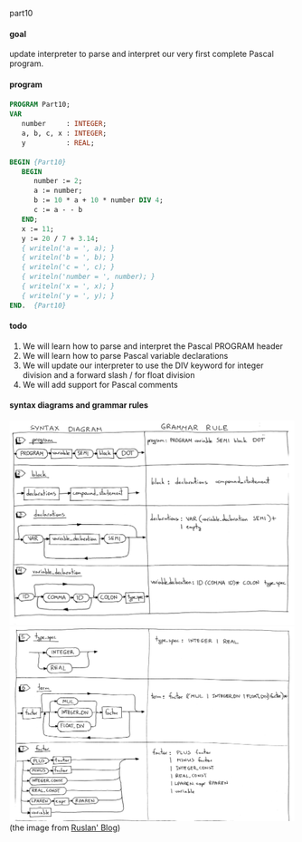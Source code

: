 part10

#### goal
update interpreter to parse and interpret our very first complete Pascal program.  

#### program
```pascal
PROGRAM Part10;
VAR
   number     : INTEGER;
   a, b, c, x : INTEGER;
   y          : REAL;

BEGIN {Part10}
   BEGIN
      number := 2;
      a := number;
      b := 10 * a + 10 * number DIV 4;
      c := a - - b
   END;
   x := 11;
   y := 20 / 7 + 3.14;
   { writeln('a = ', a); }
   { writeln('b = ', b); }
   { writeln('c = ', c); }
   { writeln('number = ', number); }
   { writeln('x = ', x); }
   { writeln('y = ', y); }
END.  {Part10}
```

#### todo
1. We will learn how to parse and interpret the Pascal PROGRAM header
2. We will learn how to parse Pascal variable declarations
3. We will update our interpreter to use the DIV keyword for integer division and a forward slash / for float division
4. We will add support for Pascal comments

#### syntax diagrams and grammar rules
![grammar](https://github.com/wuare/simple-interpreter-tutorial/blob/master/part-10/images/lsbasi_part10_grammar1.png)  
![grammar](https://github.com/wuare/simple-interpreter-tutorial/blob/master/part-10/images/lsbasi_part10_grammar2.png)  
(the image from [Ruslan' Blog](https://ruslanspivak.com/lsbasi-part10/))  
